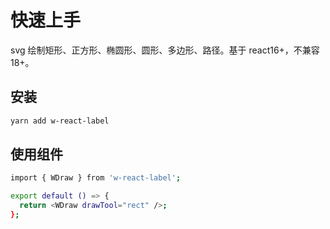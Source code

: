 # 快速上手

svg 绘制矩形、正方形、椭圆形、圆形、多边形、路径。基于 react16+，不兼容 18+。

## 安装

```bash
yarn add w-react-label
```

## 使用组件

```bash
import { WDraw } from 'w-react-label';

export default () => {
  return <WDraw drawTool="rect" />;
};
```
